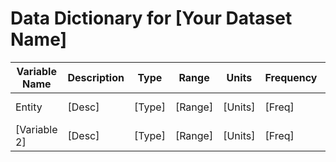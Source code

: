 # Data Dictionary for [Your Dataset Name]

| Variable Name | Description | Type | Range | Units | Frequency | Source | Allowed Values | Missing Values | Constraints | Related Variables | Additional Notes |
|---------------|-------------|------|-------|-------|-----------|--------|----------------|----------------|-------------|-------------------|------------------|
| Entity | [Desc]      | [Type] | [Range] | [Units] | [Freq] | [Source] | [Allowed Values] | [Missing Values] | [Constraints] | [Related Vars] | [Notes] |
| [Variable 2]  | [Desc]      | [Type] | [Range] | [Units] | [Freq] | [Source] | [Allowed Values] | [Missing Values] | [Constraints] | [Related Vars] | [Notes] |


